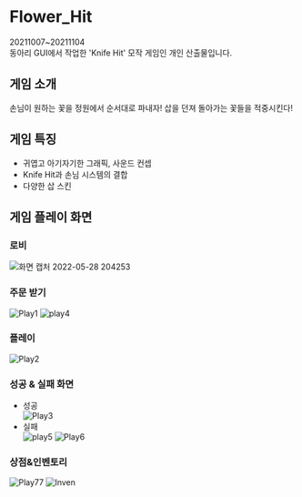 # Flower_Hit
20211007~20211104</br>
동아리 GUI에서 작업한 'Knife Hit' 모작 게임인 개인 산출물입니다.</br>

## 게임 소개
손님이 원하는 꽃을 정원에서 순서대로 파내자! 삽을 던져 돌아가는 꽃들을 적중시킨다!

## 게임 특징
* 귀엽고 아기자기한 그래픽, 사운드 컨셉
* Knife Hit과 손님 시스템의 결합
* 다양한 삽 스킨

## 게임 플레이 화면
### 로비
![화면 캡처 2022-05-28 204253](https://user-images.githubusercontent.com/77655318/170826286-d2079cb7-d6fa-4f1a-b07e-79fa40abb610.png)

### 주문 받기
![Play1](https://user-images.githubusercontent.com/77655318/170826537-4247ecf6-fd45-4c76-ab35-bb6b04023cee.png)
![play4](https://user-images.githubusercontent.com/77655318/170826542-ae572642-50e8-407d-8e9d-ecebff89812f.png)

### 플레이
![Play2](https://user-images.githubusercontent.com/77655318/170826539-6c1bc5ef-3ce5-42e2-8d14-b347faf70049.png)

### 성공 & 실패 화면
* 성공</br>
![Play3](https://user-images.githubusercontent.com/77655318/170826540-21dbd5a1-607b-4885-aed4-e8d722837a0f.png)
* 실패</br>
![play5](https://user-images.githubusercontent.com/77655318/170826544-85906635-eb8f-44f5-b3a1-754e1144007c.png)
![Play6](https://user-images.githubusercontent.com/77655318/170826545-0b57098f-5498-4477-973c-d488cbe9337f.png)

### 상점&인벤토리
![Play77](https://user-images.githubusercontent.com/77655318/170826548-da9f23f6-9a04-43d2-85e1-93de241fe565.png)
![Inven](https://user-images.githubusercontent.com/77655318/170826549-ee135ef2-de53-495c-a659-b105505cb7a5.png)
